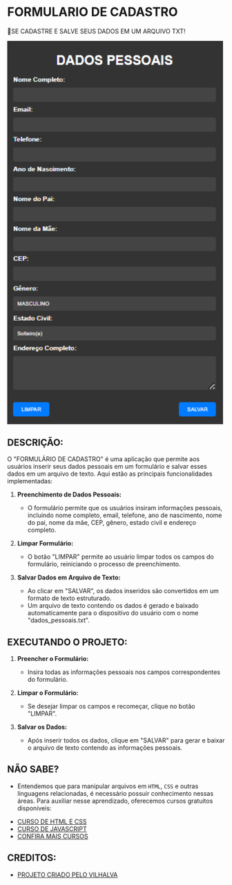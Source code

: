 # FORMULARIO DE CADASTRO
🔐SE CADASTRE E SALVE SEUS DADOS EM UM ARQUIVO TXT! 

<img src="FOTO.png" align="center" width="500"> <br>

## DESCRIÇÃO:
O "FORMULÁRIO DE CADASTRO" é uma aplicação que permite aos usuários inserir seus dados pessoais em um formulário e salvar esses dados em um arquivo de texto. Aqui estão as principais funcionalidades implementadas:

1. **Preenchimento de Dados Pessoais:**
   - O formulário permite que os usuários insiram informações pessoais, incluindo nome completo, email, telefone, ano de nascimento, nome do pai, nome da mãe, CEP, gênero, estado civil e endereço completo.

2. **Limpar Formulário:**
   - O botão "LIMPAR" permite ao usuário limpar todos os campos do formulário, reiniciando o processo de preenchimento.

3. **Salvar Dados em Arquivo de Texto:**
   - Ao clicar em "SALVAR", os dados inseridos são convertidos em um formato de texto estruturado.
   - Um arquivo de texto contendo os dados é gerado e baixado automaticamente para o dispositivo do usuário com o nome "dados_pessoais.txt".

## EXECUTANDO O PROJETO:
1. **Preencher o Formulário:**
   - Insira todas as informações pessoais nos campos correspondentes do formulário.

2. **Limpar o Formulário:**
   - Se desejar limpar os campos e recomeçar, clique no botão "LIMPAR".

3. **Salvar os Dados:**
   - Após inserir todos os dados, clique em "SALVAR" para gerar e baixar o arquivo de texto contendo as informações pessoais.

## NÃO SABE?
- Entendemos que para manipular arquivos em `HTML`, `CSS` e outras linguagens relacionadas, é necessário possuir conhecimento nessas áreas. Para auxiliar nesse aprendizado, oferecemos cursos gratuitos disponíveis:
* [CURSO DE HTML E CSS](https://github.com/VILHALVA/CURSO-DE-HTML-E-CSS)
* [CURSO DE JAVASCRIPT](https://github.com/VILHALVA/CURSO-DE-JAVASCRIPT)
* [CONFIRA MAIS CURSOS](https://github.com/VILHALVA?tab=repositories&q=+topic:CURSO)

## CREDITOS:
- [PROJETO CRIADO PELO VILHALVA](https://github.com/VILHALVA)

